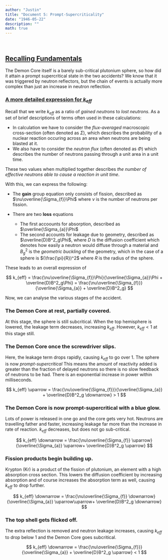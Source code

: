 ```yaml
---
author: "Justin"
title: "Document 5: Prompt-Supercriticality"
date: "1946-05-22"
description: ""
math: true
---
```


<br>

## <ins>Recalling Fundamentals</ins>

The Demon Core itself is a barely sub-critical plutonium sphere, so how did it attain a prompt supercritical state in the two accidents? We know that it was triggered by neutron reflectors, but the chain of events is actually more complex than just an increase in neutron reflection.

### <ins>A more detailed expression for $k_{eff}$</ins>

Recall that we write $k_{eff}$ as a ratio of <i>gained neutrons</i> to <i>lost neutrons</i>. As a set of brief descriptions of terms often used in these calculations:

- In calculation we have to consider the *flux-averaged* macroscopic cross-section (often denoted as $\Sigma$), which describes the probability of a nuclear reaction occuring across an area when neutrons are being blasted at it.
- We also have to consider the *neutron flux* (often denoted as $\Phi$) which describes the number of neutrons passing through a unit area in a unit time.

These two values when multiplied together describes *the number of effective neutrons able to cause a reaction in unit time*.

With this, we can express the following:
- The **gain** group equation only consists of fission, described as $\nu\overline{\Sigma_{f}}\Phi$ where $\nu$ is the number of neutrons per fission.

- There are two **loss** equations
    - The first accoounts for absorption, described as $\overline{\Sigma_{a}}\Phi$
    - The second accounts for leakage due to geometry, described as $\overline{D}B^2_g\Phi$, where $D$ is the diffusion coefficient which denotes how easily a neutron would diffuse through a material and $B^2_g$ is the *geometric buckling* of the geometry, which in the case of a sphere is $(\frac{\pi}{R})^2$ where $R$ is the radius of the sphere. 

These leads to an overall expression of

$$
k_{eff} = \frac{\nu\overline{\Sigma_{f}}\Phi}{\overline{\Sigma_{a}}\Phi + \overline{D}B^2_g\Phi} = \frac{\nu\overline{\Sigma_{f}}}{\overline{\Sigma_{a}} + \overline{D}B^2_g} 
$$

Now, we can analyse the various stages of the accident.

### The Demon Core at rest, partially covered.

At this stage, the sphere is still subcritical. When the top hemisphere is lowered, the leakage term decreases, increasing $k_{eff}$. However, $k_{eff} < 1$ at this stage still.

### The Demon Core once the screwdriver slips.

Here, the leakage term drops rapidly, causing $k_{eff}$ to go over $1$. The sphere is now <i>prompt-supercritical</i> This means the amount of reactivity added is greater than the fraction of delayed neutrons so there is no slow feedback of neutrons to be had. There is an exponential increase in power within milliseconds.

$$
k_{eff} \uparrow = \frac{\nu\overline{\Sigma_{f}}}{\overline{\Sigma_{a}} + \overline{D}B^2_g \downarrow} > 1
$$

### The Demon Core is now prompt-supercritical with a blue glow.

Lots of power is released in one go and the core gets very hot. Neutrons are travelling father and faster, increasing leakage far more than the increase in rate of reaction. $k_{eff}$ decreases, but does not go sub-critical.

$$
k_{eff} \downarrow  = \frac{\nu\overline{\Sigma_{f}} \uparrow}{\overline{\Sigma_{a}} \uparrow+ \overline{D}B^2_g \uparrow} 
$$

### Fission products begin building up.

Krypton (Kr) is a product of the fission of plutonium, an element with a high absorption cross section. This lowers the diffusion coefficient by increasing absorption and of course increases the absorption term as well, causing $k_{eff}$ to drop further.

$$
k_{eff} \downarrow  = \frac{\nu\overline{\Sigma_{f}} \downarrow}{\overline{\Sigma_{a}} \uparrow\uparrow+ \overline{D}B^2_g \downarrow} 
$$

### The top shell gets flicked off.

The extra reflection is removed and neutron leakage increases, causing $k_{eff}$ to drop below 1 and the Demon Core goes subcritical.

$$
k_{eff} \downarrow  = \frac{\nu\overline{\Sigma_{f}}}{\overline{\Sigma_{a}} + \overline{D}B^2_g \uparrow} < 1
$$

